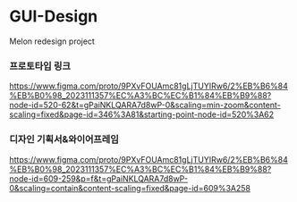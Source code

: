 # GUI-Design
Melon redesign project


### 프로토타입 링크
https://www.figma.com/proto/9PXvFOUAmc81gLjTUYIRw6/2%EB%B6%84%EB%B0%98_2023111357%EC%A3%BC%EC%B1%84%EB%B9%88?node-id=520-62&t=gPaiNKLQARA7d8wP-0&scaling=min-zoom&content-scaling=fixed&page-id=346%3A81&starting-point-node-id=520%3A62

### 디자인 기획서&와이어프레임
https://www.figma.com/proto/9PXvFOUAmc81gLjTUYIRw6/2%EB%B6%84%EB%B0%98_2023111357%EC%A3%BC%EC%B1%84%EB%B9%88?node-id=609-259&p=f&t=gPaiNKLQARA7d8wP-0&scaling=contain&content-scaling=fixed&page-id=609%3A258
